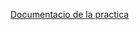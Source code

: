 [Documentacio de la practica](https://docs.google.com/document/d/1MuSghFbgZMmK66z1IMho4H-gw0Hyo8ly_URd8XnIDWo/edit?usp=sharing)
